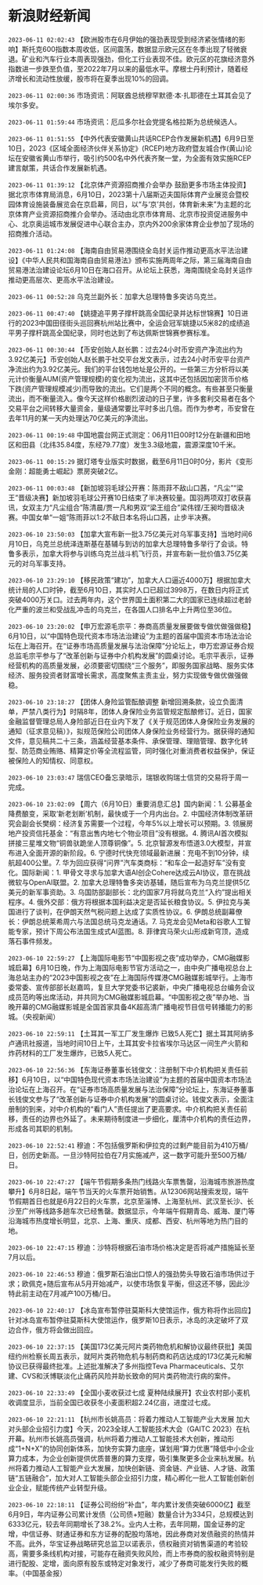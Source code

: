 # 新浪财经新闻
`2023-06-11 02:02:43` 【欧洲股市在6月伊始的强劲表现受到经济紧张情绪的影响】斯托克600指数本周收低，区间震荡，数据显示欧元区在冬季出现了轻微衰退。矿业和汽车行业本周表现强劲，但化工行业表现不佳。欧元区的花旗经济意外指数进一步跌至负值，至2022年7月以来的最低水平。摩根士丹利预计，随着经济增长和流动性放缓，股市将在夏季出现10%的回调。

`2023-06-11 02:00:36` 市场资讯：阿联酋总统穆罕默德·本·扎耶德在土耳其会见了埃尔多安。

`2023-06-11 01:59:44` 市场资讯：厄瓜多尔社会党提名格拉斯为总统候选人。

`2023-06-11 01:51:55` 【中外代表安徽黄山共话RCEP合作发展新机遇】6月9日至10日，2023《区域全面经济伙伴关系协定》(RCEP)地方政府暨友城合作(黄山)论坛在安徽省黄山市举行，吸引约500名中外代表齐聚一堂，为全面有效实施RCEP建言献策，共话合作发展新机遇。

`2023-06-11 01:39:12` 【北京体产资源招商推介会举办 鼓励更多市场主体投资】据北京市体育局消息，6月10日，2023第十八届斯迈夫国际体育产业展览会暨校园体育设施装备展览会在京启幕，同日，以“与‘京’共创，体育新未来”为主题的北京体育产业资源招商推介会举办。活动由北京市体育局、北京市投资促进服务中心、北京奥运城市发展促进中心联合主办，京内外200余家体育企业参加了现场的招商推介活动。

`2023-06-11 01:24:08`  【海南自由贸易港围绕全岛封关运作推动更高水平法治建设】《中华人民共和国海南自由贸易港法》颁布实施两周年之际，第三届海南自由贸易港法治建设论坛6月10日在海口召开。从论坛上获悉，海南围绕全岛封关运作推动更高层次、更高水平法治建设。

`2023-06-11 00:52:28` 乌克兰副外长：加拿大总理特鲁多突访乌克兰。

`2023-06-11 00:47:40` 【姚捷追平男子撑杆跳高全国纪录并达标世锦赛】10日进行的2023中国田径街头巡回赛杭州站比赛中，全运会冠军姚捷以5米82的成绩追平男子撑杆跳高全国纪录，同时也达到了布达佩斯世锦赛参赛标准。

`2023-06-11 00:30:44` 【币安创始人赵长鹏：过去24小时币安资产净流出约为3.92亿美元】币安创始人赵长鹏于社交平台发文表示，过去24小时币安平台资产净流出约为3.92亿美元。我们的平台钱包地址是公开的。一些第三方分析将以美元计价衡量AUM(资产管理规模)的变化视为流出，这其中还包括因加密货币价格下跌(资产管理规模减少)而导致的流出。它们是两个不同的概念。有些甚至只衡量流出，而不衡量流入。像今天这样价格剧烈波动的日子里，许多套利交易者在各个交易平台之间转移大量资金，量级通常要比平时多出几倍。而作为参考，币安曾在去年11月的某一天内处理达70亿美元的净流出。

`2023-06-11 00:19:48`  中国地震台网正式测定：06月11日00时12分在新疆和田地区和田县（北纬35.84度，东经79.77度）发生3.3级地震，震源深度10千米。

`2023-06-11 00:15:29` 据灯塔专业版实时数据，截至6月11日0时0分，影片《变形金刚：超能勇士崛起》票房突破2亿。

`2023-06-11 00:03:48` 【新加坡羽毛球公开赛：陈雨菲不敌山口茜，“凡尘”“梁王”晋级决赛】新加坡羽毛球公开赛10日结束了半决赛较量。国羽两项双打收获喜讯，女双主力“凡尘组合”陈清晨/贾一凡和男双“梁王组合”梁伟铿/王昶均晋级决赛。中国女单“一姐”陈雨菲以1:2不敌日本名将山口茜，止步半决赛。

`2023-06-10 23:50:03` 【加拿大宣布新一批3.75亿美元对乌军事支持】当地时间6月10日，乌克兰总统泽连斯基在基辅与到访的加拿大总理特鲁多举行了会谈。特鲁多表示，加拿大将参与训练乌克兰战斗机飞行员，并宣布新一批价值3.75亿美元的对乌军事支持。

`2023-06-10 23:29:10` 【移民政策“建功”，加拿大人口逼近4000万】根据加拿大统计局的人口时钟，截至6月10日，其实时人口已超过3998万，在数日内将正式突破4000万关口。过去两年内，这个世界国土面积第二大的国家已连续超过老龄化严重的波兰和受战乱冲击的乌克兰，在各国人口排名中上升两位至36位。

`2023-06-10 23:20:02` 【申万宏源毛宗平：券商高质量发展要做专做优做强做稳】6月10日，以“中国特色现代资本市场法治建设”为主题的首届中国资本市场法治论坛在上海召开。在“证券市场高质量发展与法治保障”分论坛上，申万宏源证券合规总监毛宗平参与了“改革创新与证券中介机构发展”的圆桌讨论。毛宗平表示，证券经营机构的高质量发展，必须要密切围绕“三个服务”，即服务国家战略、服务实体经济、服务投资者财富增长需求，高度聚焦主责主业，努力实现做专做优做强做稳。

`2023-06-10 23:18:27` 【团体人身险监管酝酿调整 新增回溯条款，设立负面清单，严禁八类行为】时隔8年，团体人身保险业务监管规定酝酿修订。近日，国家金融监督管理总局人身险部近日在业内下发了《关于规范团体人身保险业务发展的通知（征求意见稿）》，拟规范保险公司团体人身保险业务经营行为。据获得的通知文件，意见稿共二十三条，涵盖经营基本条件、承保管理、理赔管理、数字化转型、防范商业贿赂、精算定价等全流程监管，同时强化对重消费者权益保护，保证被保险人的知情权、同意权。

`2023-06-10 23:03:47` 瑞信CEO备忘录暗示，瑞银收购瑞士信贷的交易将于周一完成。

`2023-06-10 23:02:09` 【周六（6月10日）重要消息汇总】国内新闻：1. 公募基金降费酿变，采取‘新老划断’机制，最快或于一个月内出台。2. 中国经济体制改革研究会副会长樊纲：经济复苏需要一个过程，今年5%以上增长可以预期。3. 领展房地产投资信托基金：“有意出售内地七个物业项目”没有根据。4. 腾讯AI首次模拟拼接三星堆文物“铜兽驮跪坐人顶尊铜像”。5. 北京智源发布悟道3.0大模型，并宣布进入全面开源的新阶段。6. 宁德时代快充领域最新进展：充电不到10分钟，续航超400公里。7. 华为回应获得“问界”汽车类商标：“和车企一起造好车”没有变化。国际新闻：1. 甲骨文寻求与加拿大语AI创企Cohere达成云AI协议，意在挑战微软与OpenAI联盟。2. 加拿大总理特鲁多突访基辅，随后宣布为乌克兰提供5亿美元的新军事资助。3. 乌国防部副部长：北约国家7月将就乌克兰“入约”提出相关程序。4. 俄外交部：俄方将根据本国利益决定是否延长粮食协议。5. 伊拉克与美国进行了谈判，在伊朗天然气税问题上达成了实质性协议。6. 伊朗总统副幕僚长：伊朗总统莱希周六与法国总统马克龙通话。7. 马克龙会见Meta和谷歌人工智能专家，预计下周公布法国生成式AI蓝图。8. 菲律宾马荣火山形成新穹顶，造成落石事件频发。

`2023-06-10 22:59:27` 【上海国际电影节“中国影视之夜”成功举办，CMG融媒影城启幕】6月10日晚，作为上海国际电影节官方活动之一，由中央广播电视总台上海总站主办的“2023中国影视之夜”在上海国际传媒港CMG融媒影城举行。上海市委常委、宣传部部长赵嘉鸣，复旦大学党委书记裘新，中央广播电视总台编务会议成员范昀等出席活动，并共同为CMG融媒影城启幕。“中国影视之夜”举办地、当晚开幕的CMG融媒影城是全国首家具备4K超高清广播电视节目信号转播能力的影城。（央视新闻）

`2023-06-10 22:59:11` 【土耳其一军工厂发生爆炸 已致5人死亡】据土耳其阿纳多卢通讯社报道，当地时间10日上午，土耳其安卡拉省埃尔马达区一间生产火箭和炸药材料的工厂发生爆炸，已致5人死亡。

`2023-06-10 22:56:36` 【东海证券董事长钱俊文：注册制下中介机构把关责任前移】6月10日，以“中国特色现代资本市场法治建设”为主题的首届中国资本市场法治论坛在上海召开。在“证券市场高质量发展与法治保障”分论坛上，东海证券董事长钱俊文参与了“改革创新与证券中介机构发展”的圆桌讨论。钱俊文表示，全面注册制的到来，对中介机构的“看门人”责任提出了更高要求。中介机构把关责任前移，责任的边界也外延了。未来期待制度进一步细化，厘清中介机构的责任边界，形成各司其职的机制。

`2023-06-10 22:52:41` 穆迪：不包括俄罗斯和伊拉克的过剩产能目前为410万桶/日，创历史新高。一旦沙特阿拉伯在7月实施减产，这一数字可能升至500万桶/日。

`2023-06-10 22:47:27` 【端午节假期多条热门线路火车票售罄，沿海城市旅游热度攀升】6月8日起，端午节当天的火车票开始销售。从12306网站搜索发现，端午节假期首日也就是6月22日的火车票，北京至淄博、上海至杭州、武汉至长沙、长沙至广州等线路多趟车次已经售罄。数据显示，今年端午假期青岛、威海、厦门等沿海城市热度增长明显，北京、上海、重庆、成都、西安、杭州等地为热门目的地。

`2023-06-10 22:47:15` 穆迪：沙特将根据石油市场价格决定是否将减产措施延长至7月以后。

`2023-06-10 22:46:53` 穆迪：俄罗斯石油出口惊人的强劲势头导致石油市场供过于求；欧佩克+随后宣布从5月开始减产，以使市场恢复平衡，但这还不够，因此沙特此前主动在7月减产100万桶/日。

`2023-06-10 22:40:17` 【冰岛宣布暂停驻莫斯科大使馆运作，俄方称将作出回应】针对冰岛宣布暂停驻莫斯科大使馆运作，俄罗斯10日表示，冰岛的决定破坏了双边合作，俄方将会做出回应。

`2023-06-10 22:37:15` 【美国173亿美元阿片类药物危机和解协议最终获批】美国纽约州检察长周五表示，就阿片类药物危机与制药商和药店达成的173亿美元和解协议已获得最终批准。上述批准解决了多州指控Teva Pharmaceuticals、艾尔建、CVS和沃博联淡化止痛药风险并助长致命的阿片类药物流行病的案件。

`2023-06-10 22:33:49` 【全国小麦收获过七成 夏种陆续展开】农业农村部小麦机收调度显示，当前全国已收获冬小麦面积超2.24亿亩，进度过七成。

`2023-06-10 22:21:11` 【杭州市长姚高员：将着力推动人工智能产业大发展 加大对头部企业招引力度】今天，2023全球人工智能技术大会（GAITC 2023）在杭开幕。杭州市长姚高员强调，杭州将着力推动人工智能技术大创新，推动形成“1+N+X”的协同创新体系，加快夯实算力底座，谋划用“算力优惠”降低中小企业算力成本，为企业创新提供优质普惠的算力支撑，吸引集聚更多企业来杭发展。杭州将着力推动人工智能产业大发展，加快创新链、资金链、产业链、人才链、政策链“五链融合”，加大对人工智能头部企业招引力度，精心孵化一批人工智能创新创业企业，赋能传统产业转型升级。

`2023-06-10 22:18:11` 【证券公司纷纷“补血”，年内累计发债突破6000亿】截至6月9日，年内证券公司累计发债（公司债+短融）数量合计为334只，总规模达到6333亿元，较去年同期增长了38.2%。业内人士称，去年同期，国金证券的定增，中信证券、财通证券和东方证券的配股均落地，因此券商对发债融资的热情并不高。此外，华宝证券战略研究总监卫以诺表示，债权融资对销售渠道的考验较高，需要多条线机构对接，可能存在融资失败风险，而上市券商的股权融资特别是进行配股、定增，面向原有股东或特定对象发行，减少了券商可能发行失败的概率。（中国基金报）

